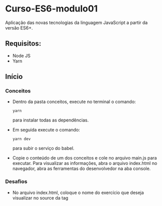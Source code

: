 # Curso-ES6-modulo01
Aplicação das novas tecnologias da linguagem JavaScript a partir da versão ES6+.


## Requisitos:

<ul>
  <li>Node JS</li>
  <li>Yarn</li>
</ul>

## Início


### Conceitos

<ul>

  <li>Dentro da pasta conceitos, execute no terminal o comando:
  
```
yarn
```
   para instalar todas as dependências.</li>

  <li>Em seguida execute o comando:

```
yarn dev
```
   para subir o serviço do babel.</li>

  <li>Copie o conteúdo de um dos conceitos e cole no arquivo main.js para executar.
    Para visualizar as informações, abra o arquivo index.html no navegador, abra as ferramentas do desenvolvedor
    na aba console.</li>

</ul>


### Desafios

  <ul>
    <li>No arquivo index.html, coloque o nome do exercício que deseja visualizar no source da tag <script></li>.

```
Exemplo: <script src = 'ex5.js'></script>.
```
   <li>Para visualizar as informações, abra o arquivo index.html no navegador, abra as ferramentas do desenvolvedor
      na aba console.</li>
  </ul>
